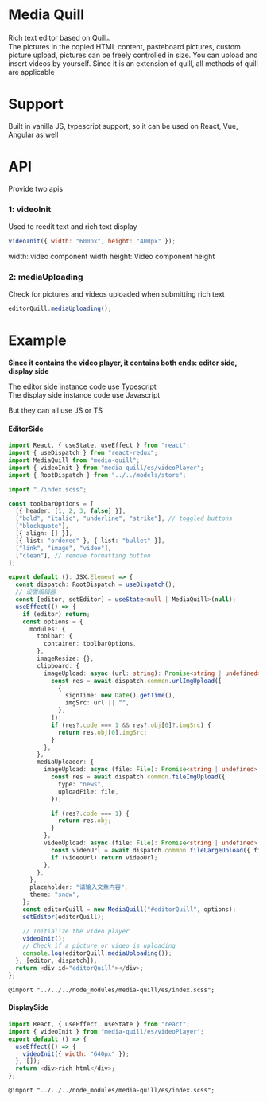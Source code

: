 # Media Quill

Rich text editor based on Quill。  
The pictures in the copied HTML content, pasteboard pictures, custom picture upload, pictures can be freely controlled in size. You can upload and insert videos by yourself. Since it is an extension of quill, all methods of quill are applicable

# Support

Built in vanilla JS, typescript support, so it can be used on React, Vue, Angular as well

# API

Provide two apis

### 1: videoInit

Used to reedit text and rich text display

```javascript
videoInit({ width: "600px", height: "400px" });
```

width: video component width
height: Video component height

### 2: mediaUploading

Check for pictures and videos uploaded when submitting rich text

```javascript
editorQuill.mediaUploading();
```

# Example

**Since it contains the video player, it contains both ends: editor side, display side**

The editor side instance code use Typescript  
The display side instance code use Javascript

But they can all use JS or TS

#### EditorSide

```typescript
import React, { useState, useEffect } from "react";
import { useDispatch } from "react-redux";
import MediaQuill from "media-quill";
import { videoInit } from "media-quill/es/videoPlayer";
import { RootDispatch } from "../../models/store";

import "./index.scss";

const toolbarOptions = [
  [{ header: [1, 2, 3, false] }],
  ["bold", "italic", "underline", "strike"], // toggled buttons
  ["blockquote"],
  [{ align: [] }],
  [{ list: "ordered" }, { list: "bullet" }],
  ["link", "image", "video"],
  ["clean"], // remove formatting button
];

export default (): JSX.Element => {
  const dispatch: RootDispatch = useDispatch();
  // 设置编辑器
  const [editor, setEditor] = useState<null | MediaQuill>(null);
  useEffect(() => {
    if (editor) return;
    const options = {
      modules: {
        toolbar: {
          container: toolbarOptions,
        },
        imageResize: {},
        clipboard: {
          imageUpload: async (url: string): Promise<string | undefined> => {
            const res = await dispatch.common.urlImgUpload([
              {
                signTime: new Date().getTime(),
                imgSrc: url || "",
              },
            ]);
            if (res?.code === 1 && res?.obj[0]?.imgSrc) {
              return res.obj[0].imgSrc;
            }
          },
        },
        mediaUploader: {
          imageUpload: async (file: File): Promise<string | undefined> => {
            const res = await dispatch.common.fileImgUpload({
              type: "news",
              uploadFile: file,
            });

            if (res?.code === 1) {
              return res.obj;
            }
          },
          videoUpload: async (file: File): Promise<string | undefined> => {
            const videoUrl = await dispatch.common.fileLargeUpload({ file });
            if (videoUrl) return videoUrl;
          },
        },
      },
      placeholder: "请输入文章内容",
      theme: "snow",
    };
    const editorQuill = new MediaQuill("#editorQuill", options);
    setEditor(editorQuill);

    // Initialize the video player
    videoInit();
    // Check if a picture or video is uploading
    console.log(editorQuill.mediaUploading());
  }, [editor, dispatch]);
  return <div id="editorQuill"></div>;
};
```

```stylesheet
@import "../../../node_modules/media-quill/es/index.scss";
```

#### DisplaySide

```javascript
import React, { useEffect, useState } from "react";
import { videoInit } from "media-quill/es/videoPlayer";
export default () => {
  useEffect(() => {
    videoInit({ width: "640px" });
  }, []);
  return <div>rich html</div>;
};
```

```stylesheet
@import "../../../node_modules/media-quill/es/index.scss";
```
